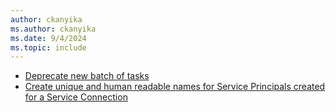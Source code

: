 ```yaml
---
author: ckanyika
ms.author: ckanyika
ms.date: 9/4/2024
ms.topic: include
---
```


- [Deprecate new batch of tasks](#deprecate-new-batch-of-tasks)
- [Create unique and human readable names for Service Principals created for a Service Connection](#create-unique-and-human-readable-names-for-service-principals-created-for-a-service-connection)